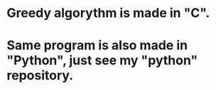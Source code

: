 # Greedy algorythm is made in "C".
# Same program is also made in "Python", just see my "python" repository.
